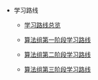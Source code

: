 - 学习路线

  - [学习路线总览](Learning_path.md)
    
  - [算法组第一阶段学习路线](Learning_path_1.md)
    
  - [算法组第二阶段学习路线](Learning_path_2.md)
    
  - [算法组第三阶段学习路线](Learning_path_3.md)
